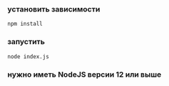 ### установить зависимости
`npm install`

### запустить
`node index.js`

### нужно иметь NodeJS версии 12 или выше